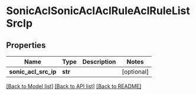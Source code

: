 # SonicAclSonicAclAclRuleAclRuleListSrcIp

## Properties
Name | Type | Description | Notes
------------ | ------------- | ------------- | -------------
**sonic_acl_src_ip** | **str** |  | [optional] 

[[Back to Model list]](../README.md#documentation-for-models) [[Back to API list]](../README.md#documentation-for-api-endpoints) [[Back to README]](../README.md)


